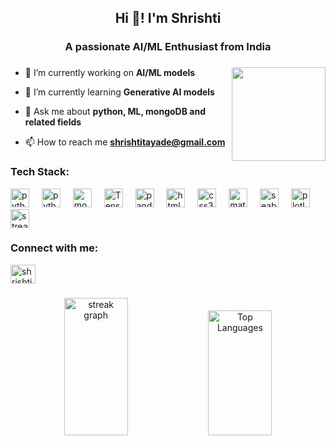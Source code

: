 <h2 align="center">Hi 👋! I'm Shrishti</h2>
<h3 align="center">A passionate AI/ML Enthusiast from India</h3>

###
<img align="right" height="150" src="https://i.pinimg.com/originals/b5/60/f5/b560f54a3552617da0a113f008443add.gif" />

- 🔭 I’m currently working on **AI/ML models**

- 🌱 I’m currently learning **Generative AI models**

- 💬 Ask me about **python, ML, mongoDB and related fields**

- 📫 How to reach me **shrishtitayade@gmail.com**
###
<h3 align="left">Tech Stack:</h3>
<div align="left">
  <img src="https://cdn.jsdelivr.net/gh/devicons/devicon/icons/python/python-original.svg" height="30" alt="python logo" />
  <img width="12" />
  <img src="https://upload.wikimedia.org/wikipedia/commons/3/38/Jupyter_logo.svg" height="30" alt="python logo" />
  <img width="12" />
  <img src="https://w7.pngwing.com/pngs/956/695/png-transparent-mongodb-original-wordmark-logo-icon-thumbnail.png" height="30" alt="mongoDB logo" />
  <img width="12" />
  <img src="https://upload.wikimedia.org/wikipedia/commons/a/ab/TensorFlow_logo.svg" height="30" alt="TensorFlow logo" />
  <img width="12" />
  <img src="https://upload.wikimedia.org/wikipedia/commons/e/ed/Pandas_logo.svg" height="30" alt="pandas logo" />
  <img width="12" />
  <img src="https://cdn.jsdelivr.net/gh/devicons/devicon/icons/html5/html5-original.svg" height="30" alt="html5 logo" />
  <img width="12" />
  <img src="https://cdn.jsdelivr.net/gh/devicons/devicon/icons/css3/css3-original.svg" height="30" alt="css3 logo" />
  <img width="12" />
  <img src="https://seeklogo.com/images/M/matplotlib-logo-7676870AC0-seeklogo.com.png" height="30" alt="matplotlib logo" />
  <img width="12" />
  <img src="https://cdn.worldvectorlogo.com/logos/seaborn-1.svg" height="30" alt="seaborn logo" />
  <img width="12" />
  <img src="https://encrypted-tbn0.gstatic.com/images?q=tbn:ANd9GcRD9-q7eHUAjLQ3mBCHSQP1Gr8wF3xZf5a8Nt1d80onl1cWBq8LfOu3o_8MhLJeXBHofN8&usqp=CAU" height="30" alt="plotly logo" />
  <img width="12" />
  <img src="https://streamlit.io/images/brand/streamlit-mark-color.png" height="30" alt="streamlit logo" />
</div>


###

<h3 align="left">Connect with me:</h3>
<p align="left">
<a href="https://linkedin.com/in/shrishti tayde" target="blank"><img align="center" src="https://raw.githubusercontent.com/rahuldkjain/github-profile-readme-generator/master/src/images/icons/Social/linked-in-alt.svg" alt="shrishti tayde" height="30" width="40" /></a>
</p>

###
<div align="center">
  <img src="https://streak-stats.demolab.com?user=Shrii0807&locale=en&mode=daily&theme=dark&hide_border=false&border_radius=5&order=3" width="45%" height="220" alt="streak graph" />
  <img src="https://github-readme-stats.vercel.app/api/top-langs/?username=Shrii0807&theme=dark&hide_border=false&border_radius=5&order=3" width="45%" height="200" alt="Top Languages" />
</div>


###


<br clear="both">


###
